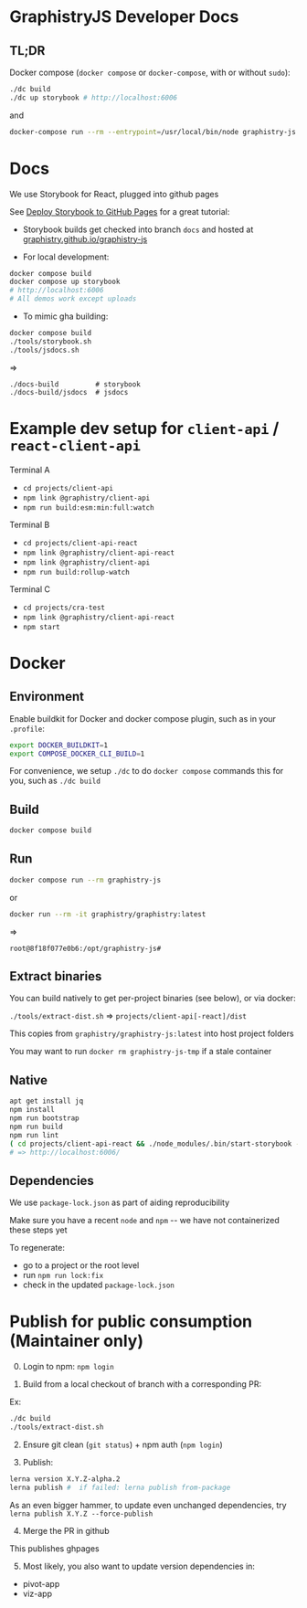 # GraphistryJS Developer Docs

## TL;DR

Docker compose (`docker compose` or `docker-compose`, with or without `sudo`):

```bash
./dc build
./dc up storybook # http://localhost:6006
```

and

```bash
docker-compose run --rm --entrypoint=/usr/local/bin/node graphistry-js ./node_modules/lerna/dist/cli.js run lint
```

# Docs

We use Storybook for React, plugged into github pages

See [Deploy Storybook to GitHub Pages](https://dev.to/kouts/deploy-storybook-to-github-pages-3bij) for a great tutorial:

* Storybook builds get checked into branch `docs` and hosted at [graphistry.github.io/graphistry-js](https://graphistry.github.io/graphistry-js)

* For local development:

```bash
docker compose build
docker compose up storybook
# http://localhost:6006
# All demos work except uploads
```

* To mimic gha building:

```bash
docker compose build
./tools/storybook.sh
./tools/jsdocs.sh
```

=>

```
./docs-build         # storybook
./docs-build/jsdocs  # jsdocs
```

# Example dev setup for `client-api` / `react-client-api`

Terminal A
 - `cd projects/client-api`
 - `npm link @graphistry/client-api`
 - `npm run build:esm:min:full:watch`

Terminal B
 - `cd projects/client-api-react`
 - `npm link @graphistry/client-api-react`
 - `npm link @graphistry/client-api`
 - `npm run build:rollup-watch`

Terminal C
 - `cd projects/cra-test`
 - `npm link @graphistry/client-api-react`
 - `npm start`

# Docker

## Environment

Enable buildkit for Docker and docker compose plugin, such as in your `.profile`:

```bash
export DOCKER_BUILDKIT=1
export COMPOSE_DOCKER_CLI_BUILD=1
```

For convenience, we setup `./dc` to do `docker compose` commands this for you, such as `./dc build`

## Build

```bash
docker compose build
```

## Run

```bash
docker compose run --rm graphistry-js
```

or

```bash
docker run --rm -it graphistry/graphistry:latest
```

=>

```
root@8f18f077e0b6:/opt/graphistry-js#
```

## Extract binaries

You can build natively to get per-project binaries (see below), or via docker:

`./tools/extract-dist.sh` => `projects/client-api[-react]/dist`

This copies from `graphistry/graphistry-js:latest` into host project folders

You may want to run `docker rm graphistry-js-tmp` if a stale container

## Native

```bash
apt get install jq
npm install
npm run bootstrap
npm run build
npm run lint
( cd projects/client-api-react && ./node_modules/.bin/start-storybook -p 6006 )
# => http://localhost:6006/
```

## Dependencies

We use `package-lock.json` as part of aiding reproducibility

Make sure you have a recent `node` and `npm` -- we have not containerized these steps yet

To regenerate:
- go to a project or the root level
- run `npm run lock:fix`
- check in the updated `package-lock.json`


# Publish for public consumption (Maintainer only)

0. Login to npm: `npm login`

1. Build from a local checkout of branch with a corresponding PR:

Ex:

```bash
./dc build
./tools/extract-dist.sh
```

2. Ensure git clean (`git status`) + npm auth (`npm login`)

3. Publish:

```bash
lerna version X.Y.Z-alpha.2
lerna publish #  if failed: lerna publish from-package
```

As an even bigger hammer, to update even unchanged dependencies, try `lerna publish X.Y.Z --force-publish`

4. Merge the PR in github

This publishes ghpages

5. Most likely, you also want to update version dependencies in:

* pivot-app
* viz-app
